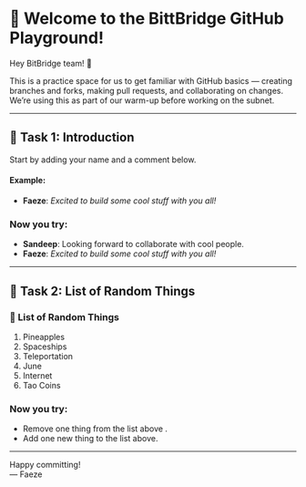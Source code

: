# 🚀 Welcome to the BittBridge GitHub Playground!

Hey BitBridge team! 👋 

This is a practice space for us to get familiar with GitHub basics — creating branches and forks, making pull requests, and collaborating on changes.  
We’re using this as part of our warm-up before working on the subnet.

---

## 👤 Task 1: Introduction
Start by adding your name and a comment below.

#### Example:
- **Faeze**: _Excited to build some cool stuff with you all!_

### Now you try:
- **Sandeep**: Looking forward to collaborate with cool people.
- **Faeze**: _Excited to build some cool stuff with you all!_

---

## 📝 Task 2: List of Random Things

### 👾 List of Random Things
1. Pineapples
2. Spaceships
3. Teleportation
4. June
5. Internet
6. Tao Coins

### Now you try:
- Remove one thing from the list above . 
- Add one new thing to the list above.

---

Happy committing!  
— Faeze
